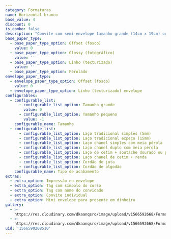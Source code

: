 ```yaml
---
category: Formaturas
name: Horizontal branco
base_value: 4
discount: 0
is_combo: false
description: "Convite com semi-envelope tamanho grande (14cm x 19cm) ou tamanho pequeno (9cm x 14cm) confeccionado em papel 180g.\r\n\n\r\n\nVersão da foto: Interior em papel glossy e exterior em papel linho. Acabamento com laço chanel simples e tag com nome do convidado.\r\n\n\r\n\n\n\n\\*Para convites com foto do formando ou formanda recomenda-se o uso do papel glossy fotográfico no interior. \r\n\n\\*A aplicação de foto na arte fica mais adequada e com melhor proporção em convites horizontais\r."
base_paper_type:
  - base_paper_type_option: Offset (fosco)
    value: 0
  - base_paper_type_option: Glossy (fotográfico)
    value: ''
  - base_paper_type_option: Linho (texturizado)
    value: ''
  - base_paper_type_option: Perolado
envelope_paper_type:
  - envelope_paper_type_option: Offset (fosco)
    value: 0
  - envelope_paper_type_option: Linho (texturizado) envelope
configurables:
  - configurable_list:
      - configurable_list_option: Tamanho grande
        value: 0
      - configurable_list_option: Tamanho pequeno
        value: -1
    configurable_name: Tamanho
  - configurable_list:
      - configurable_list_option: Laço tradicional simples (5mm)
      - configurable_list_option: Laço tradicional expeço (15mm)
      - configurable_list_option: Laço chanel simples com meia pérola
      - configurable_list_option: Laço chanel duplo com meia pérola
      - configurable_list_option: Laço de cetim + soutache dourado ou prateado
      - configurable_list_option: Laço chanel de cetim + renda
      - configurable_list_option: Cordão de juta
      - configurable_list_option: Cordão de algodão
    configurable_name: Tipo de acabamento
extras:
  - extra_option: Impressão no envelope
  - extra_option: Tag com símbolo do curso
  - extra_option: Tag com nome do convidado
  - extra_option: Convite individual
  - extra_option: Mini envelope para presente em dinheiro
gallery:
  - >-
    https://res.cloudinary.com/dkaanqsro/image/upload/v1566592668/Formaturas/Horizontal_branco_1_ibuwpw.jpg
  - >-
    https://res.cloudinary.com/dkaanqsro/image/upload/v1566592668/Formaturas/Horizontal_branco_3_hhtegp.jpg
uid: '1566590208510'
---
```


